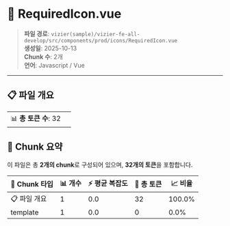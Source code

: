 # 📄 RequiredIcon.vue

> **파일 경로**: `vizier(sample)/vizier-fe-all-develop/src/components/prod/icons/RequiredIcon.vue`  
> **생성일**: 2025-10-13  
> **Chunk 수**: 2개  
> **언어**: Javascript / Vue
---


## 📋 파일 개요

| | |
|--|--|
| 📊 **총 토큰 수**: 32 |  |






## 🧩 Chunk 요약

이 파일은 총 **2개의 chunk**로 구성되어 있으며, **32개의 토큰**을 포함합니다.

| 🧩 Chunk 타입 | 📊 개수 | ⚡ 평균 복잡도 | 📝 총 토큰 | 📈 비율 |
|---------------|--------|-------------|----------|--------|
| 📋 파일 개요 | 1 | 0.0 | 32 | 100.0% |
| template | 1 | 0.0 | 0 | 0.0% |

